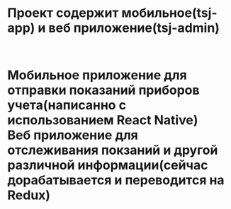 <h1>Проект содержит мобильное(tsj-app) и веб приложение(tsj-admin)<h1><br/>
Мобильное приложение для отправки показаний приборов учета(написанно с использованием React Native)<br/>
Веб приложение для отслеживания покзаний и другой различной информации(сейчас дорабатывается и переводится на Redux)
